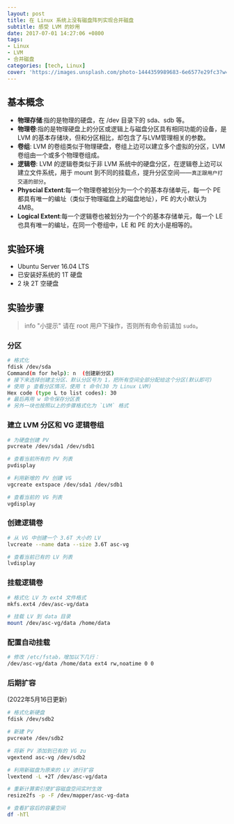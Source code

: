 ```yaml
---
layout: post
title: 在 Linux 系统上没有磁盘阵列实现合并磁盘
subtitle: 感受 LVM 的妙用
date: 2017-07-01 14:27:06 +0800
tags:
- Linux
- LVM
- 合并磁盘
categories: [tech, Linux]
cover: 'https://images.unsplash.com/photo-1444359989683-6e6577e29fc3?w=1600&h=900'
---
```


## 基本概念

- **物理存储**:指的是物理的硬盘，在 /dev 目录下的 sda、sdb 等。
- **物理卷**:指的是物理硬盘上的分区或逻辑上与磁盘分区具有相同功能的设备，是 LVM 的基本存储块，但和分区相比，却包含了与LVM管理相关的参数。
- **卷组**: LVM 的卷组类似于物理硬盘，卷组上边可以建立多个虚拟的分区，LVM 卷组由一个或多个物理卷组成。
- **逻辑卷**: LVM 的逻辑卷类似于非 LVM 系统中的硬盘分区，在逻辑卷上边可以建立文件系统，用于 mount 到不同的挂载点，提升分区空间——`真正跟用户打交道的部分`。
- **Physcial Extent**:每一个物理卷被划分为一个个的基本存储单元，每一个 PE 都具有唯一的编址（类似于物理磁盘上的磁盘地址），PE 的大小默认为 4MB。
- **Logical Extent**:每一个逻辑卷也被划分为一个个的基本存储单元，每一个 LE 也具有唯一的编址，在同一个卷组中，LE 和 PE 的大小是相等的。

## 实验环境

- Ubuntu Server 16.04 LTS
- 已安装好系统的 1T 硬盘
- 2 块 2T 空硬盘

## 实验步骤

> info "小提示"
> 请在 root 用户下操作，否则所有命令前请加 `sudo`。

### 分区

```bash
# 格式化
fdisk /dev/sda
Command(m for help): n  (创建新分区)
# 接下来选择创建主分区、默认分区号为 1，把所有空间全部分配给这个分区(默认即可)
# 使用 p 查看分区情况，使用 t 命令(30 为 Linux LVM)
Hex code (type L to list codes): 30
# 最后再用 w 命令保存分区表
# 另外一块也按照以上的步骤格式化为 `LVM` 格式
```

### 建立 LVM 分区和 VG 逻辑卷组

```bash
# 为硬盘创建 PV
pvcreate /dev/sda1 /dev/sdb1

# 查看当前所有的 PV 列表
pvdisplay

# 利用新增的 PV 创建 VG
vgcreate extspace /dev/sda1 /dev/sdb1

# 查看当前的 VG 列表
vgdisplay
```

### 创建逻辑卷

```bash
# 从 VG 中创建一个 3.6T 大小的 LV
lvcreate --name data --size 3.6T asc-vg

# 查看当前已有的 LV 列表
lvdisplay
```

### 挂载逻辑卷

```bash
# 格式化 LV 为 ext4 文件格式
mkfs.ext4 /dev/asc-vg/data 

# 挂载 LV 到 data 目录
mount /dev/asc-vg/data /home/data
```

### 配置自动挂载

```bash
# 修改 /etc/fstab，增加以下几行：
/dev/asc-vg/data /home/data ext4 rw,noatime 0 0
```

### 后期扩容

(2022年5月16日更新)

```bash
# 格式化新硬盘
fdisk /dev/sdb2

# 新建 PV
pvcreate /dev/sdb2

# 将新 PV 添加到已有的 VG zu
vgextend asc-vg /dev/sdb2

# 利用新磁盘为原来的 LV 进行扩容
lvextend -L +2T /dev/asc-vg/data

# 重新计算索引使扩容磁盘空间实时生效
resize2fs -p -F /dev/mapper/asc-vg-data

# 查看扩容后的容量空间
df -hTl
```
